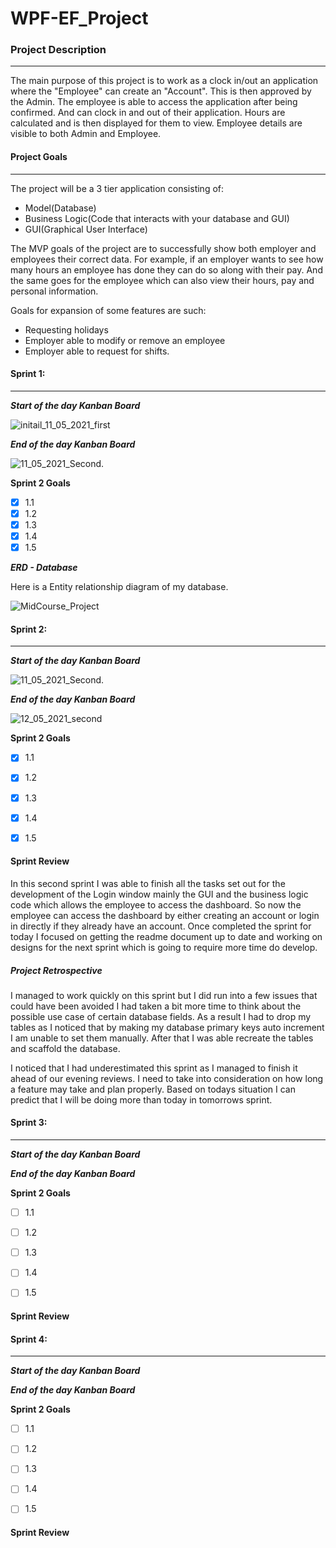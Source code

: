 

# WPF-EF_Project

### Project Description

---------------------------------------------------------------------

The main purpose of this project is to work as a clock in/out an application where the "Employee" can create an "Account". This is then approved by the Admin. The employee is able to access the application after being confirmed. And can clock in and out of their application. Hours are calculated and is then displayed for them to view. Employee details are visible to both Admin and Employee.



#### Project Goals

---------------------------------------------------

The project will be a 3 tier application consisting of:

* Model(Database)
* Business Logic(Code that interacts with your database and GUI)
* GUI(Graphical User Interface)

The MVP goals of the project are to successfully show both employer and employees their correct data. For example, if an employer wants to see how many hours an employee has done they can do so along with their pay. And the same goes for the employee which can also view their hours, pay and personal information.



Goals for expansion of some features are such:

* Requesting holidays
* Employer able to modify or remove an employee
* Employer able to request for shifts.



#### Sprint 1:

--------------------------------------------------

***Start of the day Kanban Board***

![initail_11_05_2021_first](/Images/Kanban/initail_11_05_2021_first.PNG)

***End of the day Kanban Board***

![11_05_2021_Second.](/Images/Kanban/11_05_2021_Second..PNG)



**Sprint 2 Goals**

- [x] 1.1
- [x] 1.2
- [x] 1.3
- [x] 1.4
- [x] 1.5

***ERD - Database***

Here is a Entity relationship diagram of my database.

![MidCourse_Project](/Images/Database/MidCourse_Project.png)





#### Sprint 2:

---------------------------------------

***Start of the day Kanban Board***

![11_05_2021_Second.](/Images/Kanban/11_05_2021_Second..PNG)

***End of the day Kanban Board*** 

![12_05_2021_second](/Images/Kanban/12_05_2021_second.PNG)

**Sprint 2 Goals**

- [x] 1.1
- [x] 1.2
- [x] 1.3
- [x] 1.4
- [x] 1.5



#### Sprint Review

In this second sprint I was able to finish all the tasks set out for the development of the Login window mainly the GUI and the business logic code which allows the employee to access the dashboard.  So now the employee can access the dashboard by either creating an account or login in directly if they already have an account. Once completed the sprint for today I focused on getting the readme document up to date and working on designs for the next sprint which is going to require more time do develop. 

##### Project Retrospective

I managed to work quickly on this sprint but I did run into a few issues that could have been avoided I had taken a bit more time to think about the possible use case of certain database fields. As a result I had to drop my tables as I noticed that by making my database primary keys auto increment I am unable to set them manually.  After that I was able recreate the tables and scaffold the database. 

I noticed that I had underestimated this sprint as I managed to finish it ahead of our evening reviews. I need to take into consideration on how long a feature may take and plan properly. Based on todays situation I can predict that I will be doing more than today in tomorrows sprint. 



#### Sprint 3:

---------------------------------------

***Start of the day Kanban Board***



***End of the day Kanban Board*** 



**Sprint 2 Goals**

- [ ] 1.1
- [ ] 1.2
- [ ] 1.3
- [ ] 1.4
- [ ] 1.5



#### Sprint Review



#### Sprint 4:

---------------------------------------

***Start of the day Kanban Board***



***End of the day Kanban Board*** 



**Sprint 2 Goals**

- [ ] 1.1
- [ ] 1.2
- [ ] 1.3
- [ ] 1.4
- [ ] 1.5



#### Sprint Review





